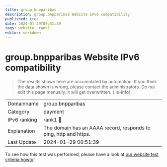```yaml
---
title: group.bnpparibas
description: group.bnpparibas Website IPv6 compatibility
published: true
date: 2024-01-29T00:51:39
tags: website, rank1
editor: markdown
---
```


# group.bnpparibas Website IPv6 compatibility

> The results shown here are accumulated by automation. If you think the data shown is wrong, please contact the administrators. 
> Do not edit this page manually, it will get overwritten.
{.is-info}


|   |   |
| - | - |
| Domainname | group.bnpparibas
| Category | payment |
| IPv6 ranking | rank1 :1st_place_medal: |
| Explanation | The domain has an AAAA record, responds to ping, http and https. |
| Last Update | 2024-01-29 00:51:39 |

To see how this test was performed, please have a look at [our website test criteria howto](/howto/testcriteria/website)!

